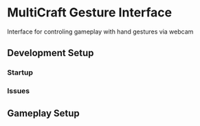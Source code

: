 # MultiCraft Gesture Interface
Interface for controling gameplay with hand gestures via webcam

## Development Setup

### Startup

### Issues

## Gameplay Setup
### 